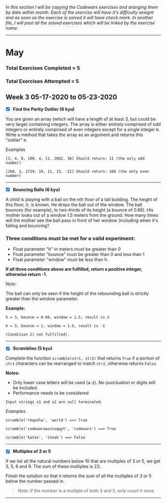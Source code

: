 _In this section I will be copying the Codewars exercises and aranging them by date within month. Each of the exercise will have it's difficulty assignt and as soon as the exercise is solved it will have check mark. In another file, I will post all the solved exercises which will be linked by the exercise name_

----------
# May
### Total Exercises Completed = 5

### Total Exercises Attempted = 5

## Week 3 05-17-2020 to 05-23-2020

- [X] **Find the Parity Outlier (6 kyu)**

You are given an array (which will have a length of at least 3, but could be very large) containing integers. The array is either entirely comprised of odd integers or entirely comprised of even integers except for a single integer `N`. Write a method that takes the array as an argument and returns this "outlier" `N`.

Examples

`[2, 4, 0, 100, 4, 11, 2602, 36]
Should return: 11 (the only odd number)`

`[160, 3, 1719, 19, 11, 13, -21]
Should return: 160 (the only even number)`

-------
- [X] **Bouncing Balls (6 kyu)**

A child is playing with a ball on the nth floor of a tall building. The height of this floor, _h_, is known.
He drops the ball out of the window. The ball bounces (for example), to two-thirds of its height (a bounce of 0.66).
His mother looks out of a window 1.5 meters from the ground.
How many times will the mother see the ball pass in front of her window (including when it's falling and bouncing?

### Three conditions must be met for a valid experiment:
* Float parameter "h" in meters must be greater than 0
* Float parameter "bounce" must be greater than 0 and less than 1
* Float parameter "window" must be less than h.

**If all three conditions above are fulfilled, return a positive integer, otherwise return -1.**

_Note:_

The ball can only be seen if the height of the rebounding ball is strictly greater than the window parameter.

**Example:**

`h = 3, bounce = 0.66, window = 1.5, result is 3`

`h = 3, bounce = 1, window = 1.5, result is -1`

`(Condition 2) not fulfilled).`

----------
- [x] **Scramblies (5 kyu)**

Complete the function `scramble(str1, str2)` that returns `True` if a portion of `str1` characters can be rearranged to match `str2`, otherwise returns `False`.

**Notes:**

* Only lower case letters will be used (a-z). No punctuation or digits will be included.
* Performance needs to be considered

`Input strings s1 and s2 are null terminated.`


_Examples_

`scramble('rkqodlw', 'world') ==> True`

`scramble('cedewaraaossoqqyt', 'codewars') ==> True`

`scramble('katas', 'steak') ==> False`

---------
- [x] **Multiples of 3 or 5**

If we list all the natural numbers below 10 that are multiples of 3 or 5, we get 3, 5, 6 and 9. The sum of these multiples is 23.

Finish the solution so that it returns the sum of all the multiples of 3 or 5 below the number passed in.

> Note: If the number is a multiple of both 3 and 5, only count it once.

--------
